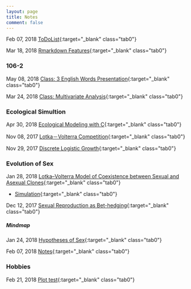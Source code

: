 ```yaml
---
layout: page
title: Notes
comment: false
---
```


<!-- Jan. Feb. Mar. Apr. May Jun. Jul. Aug. Sep. Oct. Nov. Dec.  -->

<style>
    .tab0 { padding-left: 2em; }
    .tab1 { padding-left: 4em; }
    .tab2 { padding-left: 8em; }
    ul {list-style-image: none;}
</style>

Feb 07, 2018 [ToDoList](/notes/ToDoList.html){:target="_blank" class="tab0"}

Mar 18, 2018 [Rmarkdown Features](/notes/rmd_features.html){:target="_blank" class="tab0"}




### 106-2

May 08, 2018 [Class: 3 English Words Presentation](/notes/106-2/lang_culture_present/){:target="_blank" class="tab0"}

Mar 24, 2018 [Class: Multivariate Analysis](/notes/106-2/multivariate/){:target="_blank" class="tab0"}



### Ecological Simultion

Apr 30, 2018 [Ecological Modeling with C](/notes/106-2/Eco_model/){:target="_blank" class="tab0"}

Nov 08, 2017 [Lotka－Volterra Competition](/notes/simulation/competition.html){:target="_blank" class="tab0"}

Nov 29, 2017 [Discrete Logistic Growth](/notes/simulation/Discrete_Logistic.html){:target="_blank" class="tab0"}



### Evolution of Sex

Jan 28, 2018 [Lotka–Volterra Model of Coexistence between Sexual and Asexual Clones](/notes/EvoSex/Doncaster_2002/LK.html){:target="_blank" class="tab0"}

- [Simulation](/notes/EvoSex/simulation/Rmd/model.html){:target="_blank" class="tab0"}

Dec 12, 2017 [Sexual Reproduction as Bet-hedging](/notes/EvoSex/sexual_reproduction_bet_hedging/good_harsh_competition.html){:target="_blank" class="tab0"}


##### **Mindmap**
Jan 24, 2018 [Hypotheses of Sex](/notes/EvoSex/thoughts/Hypothesis_of_Sex.html){:target="_blank" class="tab0"}

Feb 07, 2018 [Notes](/notes/EvoSex/thoughts/Notes.html){:target="_blank" class="tab0"}


### Hobbies

Feb 21, 2018 [Plot test](/notes/graphics/widget_test.html){:target="_blank" class="tab0"}




<br><br>